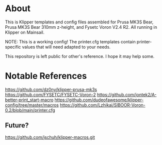 # About
This is Klipper templates and config files assembled for Prusa MK3S Bear, Prusa MK3S Bear 310mm z-height, and Fysetc Voron V2.4 R2.
All running in Klipper on Mainsail.

NOTE: This is a working config! The printer.cfg templates contain printer-specific values that will need adapted to your needs.

This repository is left public for other's reference. I hope it may help some. 

# Notable References
https://github.com/dz0ny/klipper-prusa-mk3s
https://github.com/FYSETC/FYSETC-Voron-2
https://github.com/jontek2/A-better-print_start-macro
https://github.com/dudeofawesome/klipper-config/tree/master/macros
https://github.com/Lzhikai/SIBOOR-Voron-0.2/blob/main/printer.cfg

## Future?
https://github.com/jschuh/klipper-macros.git